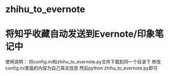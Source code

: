 zhihu_to_evernote
=================

将知乎收藏自动发送到Evernote/印象笔记中
=================
使用说明：
将config.ini和zhihu_to_evernote.py文件下载到同一个目录下
修改config.ini里面的内容为自己真实信息
然后python zhihu_to_evernote.py即可
